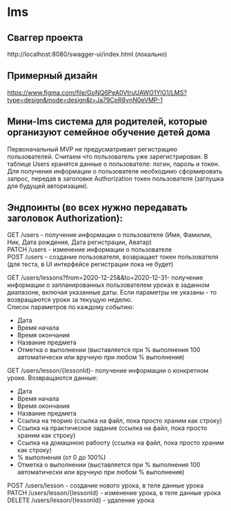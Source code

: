 # lms
## Сваггер проекта
http://localhost:8080/swagger-ui/index.html (локально)

## Примерный дизайн 
https://www.figma.com/file/GoNQ6PeA0VtruUAWO1YlG1/LMS?type=design&mode=design&t=Ja79CpR8ynN0eVMP-1
## Мини-lms система для родителей, которые организуют семейное обучение детей дома
Первоначальный MVP не предусматривает регистрацию пользователей. 
Считаем что пользователь уже зарегистрирован. В таблице Users хранятся данные о пользователе: логин, пароль и токен. 
Для получения информации о пользователе необходимо сформировать запрос, передав в заголовке Authorization токен пользователя
(заглушка для будущей авторизации).  

## Эндпоинты (во всех нужно передавать заголовок Authorization):
GET /users - получение информации о пользователе (Имя, Фамилия, Ник, Дата рождения, Дата регистрации, Аватар)  
PATCH /users - изменение информации о пользователе  
POST /users - создание пользователя, возвращает токен пользователя (для теста, в  UI интерфейсе регистрации пока не будет)

GET /users/lessons?from=2020-12-25&&to=2020-12-31- получение информации о запланированных пользователем уроках 
в заданном диапазоне, включая указанные даты. Если параметры не указаны - то возвращаются уроки за текущую неделю.  
Список параметров по каждому событию:  
- Дата
- Время начала
- Время окончания
- Название предмета
- Отметка о выполнении (выставляется при % выполнения 100 автоматически или вручную при любом % выполнения)

GET /users/lesson/{lessonId}- получение информации о конкретном уроке. Возвращаются данные:  
- Дата
- Время начала
- Время окончания
- Название предмета
- Ссылка на теорию (ссылка на файл, пока просто храним как строку)
- Ссылка на практическое задание (ссылка на файл, пока просто храним как строку)
- Ссылка на домашнюю рабооту (ссылка на файл, пока просто храним как строку)
- % выполнения (от 0 до 100%)
- Отметка о выполнении (выставляется при % выполнения 100 автоматически или вручную при любом % выполнения)

POST /users/lesson - создание нового урока, в теле данные урока  
PATCH /users/lesson/{lessonId} - изменение урока, в теле данные урока  
DELETE /users/lesson/{lessonId} - удаление урока

